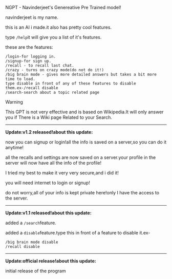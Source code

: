 NGPT - Navinderjeet's Genereative Pre Trained model!

navinderjeet is my name.

this is an AI i made.it also has pretty cool features.

type `/help`it will give you a list of it's features.

these are the features:
```
/login-for logging in.
/signup-for sign up.
/recall - to recall last chat.
/crazy - turns on crazy mode(do not do it!)
/big brain mode - gives more detailed answers but takes a bit more time to load.
type disable in front of any of these features to disable them.ex-/recall disable
/search-search about a topic related page
```
> [!WARNING]  
> This GPT is not very effective and is based on Wikipedia.It will only answer you if There is a Wiki page Related to your Search.

---------------------------------------------------------------------------------------------------------------------------------

**Update:v1.2 released!about this update:**

now you can signup or login!all the info is saved on a server,so you can do it anytime!

all the recalls and settings are now saved on a server.your profile in the server will now have all the info of the profile!

I tried my best to make it very very secure,and i did it!

you will need internet to login or signup!

do not worry,all of your info is kept private here!only I have the access to the server.

---------------------------------------------------------------------------------------------------------------

**Update:v1.1 released!about this update:**

added a `/search`feature.

added a `disable`feature.type this in front of a feature to disable it.ex-
```
/big brain mode disable
/recall disable
```
---------------------------------------------------------------------------------------------------------------
**Update:official release!about this update:**

initial release of the program
